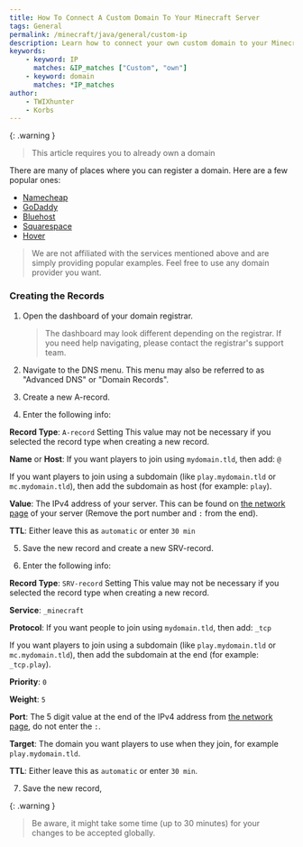 ```yaml
---
title: How To Connect A Custom Domain To Your Minecraft Server
tags: General
permalink: /minecraft/java/general/custom-ip
description: Learn how to connect your own custom domain to your Minecraft server.
keywords:
    - keyword: IP
      matches: &IP_matches ["Custom", "own"]
    - keyword: domain
      matches: *IP_matches
author:
    - TWIXhunter
    - Korbs
---
```


{: .warning }
> This article requires you to already own a domain

There are many of places where you can register a domain. Here are a few popular ones:

- [Namecheap](https://namecheap.com/)
- [GoDaddy](https://godaddy.com)
- [Bluehost](https://bluehost.com/domains)
- [Squarespace](https://domains.squarespace.com/)
- [Hover](https://www.hover.com/)

> We are not affiliated with the services mentioned above and are simply providing popular examples. Feel free to use any domain provider you want.

### Creating the Records

1. Open the dashboard of your domain registrar.

    > The dashboard may look different depending on the registrar. If you need help navigating, please contact the registrar's support team.

2. Navigate to the DNS menu. This menu may also be referred to as "Advanced DNS" or "Domain Records".

3. Create a new A-record.

4. Enter the following info:

**Record Type**:
`A-record`
Setting This value may not be necessary if you selected the record type when creating a new record.

**Name** or **Host**:
If you want players to join using `mydomain.tld`, then add: `@`

If you want players to join using a subdomain (like `play.mydomain.tld` or `mc.mydomain.tld`), then add the subdomain as host (for example: `play`).

**Value**:
The IPv4 address of your server. This can be found on [the network page](https://client.falixnodes.net/server/network) of your server (Remove the port number and `:` from the end).

**TTL**:
Either leave this as `automatic` or enter `30 min`

5. Save the new record and create a new SRV-record.

6. Enter the following info:

**Record Type**:
`SRV-record`
Setting This value may not be necessary if you selected the record type when creating a new record.

**Service**: 
`_minecraft`

**Protocol**:
If you want people to join using `mydomain.tld`, then add: `_tcp`

If you want players to join using a subdomain (like `play.mydomain.tld` or `mc.mydomain.tld`), then add the subdomain at the end (for example: `_tcp.play`).

**Priority**:
`0`

**Weight**:
`5`

**Port**:
The 5 digit value at the end of the IPv4 address from [the network page](https://client.falixnodes.net/server/network), do not enter the `:`.

**Target**:
The domain you want players to use when they join, for example `play.mydomain.tld`.

**TTL**:
Either leave this as `automatic` or enter `30 min`.

7. Save the new record, 

  {: .warning }
  > Be aware, it might take some time (up to 30 minutes) for your changes to be accepted globally.